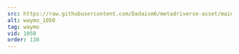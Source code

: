 ```yaml
---
src: https://raw.githubusercontent.com/Dadaism6/metadriverse-asset/main/script-waymo-output-newcompressed/waymo_1050.mp4
alt: waymo_1050
tag: waymo
vid: 1050
order: 130
---
```

